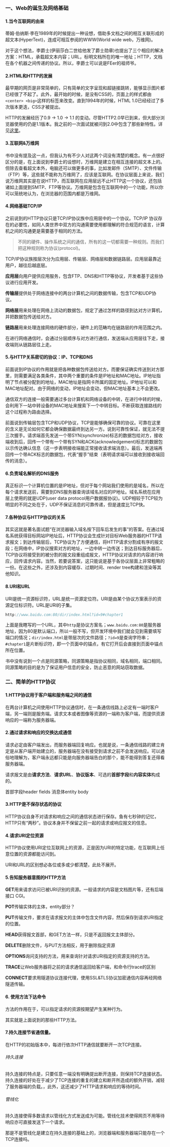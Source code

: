 ### 一、Web的诞生及网络基础

#### 1.当今互联网的由来

蒂姆·伯纳斯·李在1989年的时候提出一种设想，借助多文档之间的相互关联形成的超文本(HyperText)，连成可相互参阅的WWW(World wide web，万维网)。

对于这个想法，李爵士(伊丽莎白二世给他发了爵士勋章)也提出了三个相应的解决方案：HTML，承载超文本内容；URL，标明文档所在的唯一地址；HTTP，文档在各个机器之间传递的协议。所以，李爵士可以说是FEer的祖师爷。

#### 2.HTML和HTTP的发展

最早期的网页是非常简单的，只有简单的文字呈现和超链接跳转，能够显示图片都已经很了不起了。此外，最开始的时候，是没有CSS的，页面上的样式都由`<center> <big>`这样的标签来改变。直到1994年的时候，HTML 1.0已经经过了多次版本更迭，CSS才被提出。

HTTP的发展经历了0.9 -> 1.0 -> 1.1 的变动。尽管HTTP2.0早已到来，但大部分浏览器使用的仍是1.1版本。我之前的一次面试就被问到2.0中包含了那些新特性。详见[这里](https://link.juejin.im?target=https%3A%2F%2Fzh.wikipedia.org%2Fwiki%2FHTTP%2F2)。

#### 3.互联网&万维网

书中没有提及这一点，但我认为有不少人对这两个词没有清楚的概念。有一点很好区分的是，在上面说到李爵士的设想时，万维网是建立在相互连接的超文本上的。但除去查看超文本外，电脑还可以做更多的事，比如发邮件（SMTP）、文件传输（FTP）等，这些就不能称为万维网了，应该是互联网。在协议层面上来说，我们说万维网其实是在说HTTP，而互联网在应用层远不止HTTP这一个协议，还包括诸如上面提到SMTP、FTP等协议。万维网是包含在互联网中的一个功能，所以你可以笼统地认为，在浏览器的范围内都是万维网。

#### 4.网络基础TCP/IP

之前说到的HTTP协议只是TCP/IP协议族中应用层中的一个协议。TCP/IP 协议存在的必要性，如同人类世界中双方的沟通需要使用都理解的符合规范的语言，计算机之间的沟通更是需要基于相同的方法。

> 不同的硬件、操作系统之间的通信，所有的这一切都需要一种规则。而我们把这种规则称为协议(protocol)。

TCP/IP协议族按层次分为应用层、传输层、网络层和数据链路层。应用层最靠近用户，越往后越底层。

**应用层**向用户提供应用服务，包含FTP、DNS和HTTP等协议，开发者基于这些协议进行应用开发。

**传输层**提供处于网络连接中的两台计算机之间的数据传输，包含TCP和UDP协议。

**网络层**用来处理在网络上流动的数据包，规定了通过怎样的路径到达对方计算机，并把数据包传送给对方。

**链路层**用来处理连接网络的硬件部分，硬件上的范畴均在链路层的作用范围之内。

在进行网络通信时，会通过分层顺序与对方进行通信，发送端从应用层往下走，接收端则从链路层往上走。

#### 5.与HTTP关系密切的协议：IP、TCP和DNS

前面说到IP协议的作用就是把各种数据包传送给对方。而要保证确实传送到对方那里，则需要满足各类条件，其中两个重要的条件是IP地址和MAC地址。IP地址指明了节点被分配到的地址，MAC地址是指网卡所属的固定地址。IP地址可以和MAC地址配对。由于网络的变动，IP地址会变动，但MAC地址基本上不会更改。

通信双方的连接一般需要通过多台计算机和网络设备的中转，在进行中转的时候，会利用下一站中转设备的MAC地址来搜索下一个中转目标。不断获取连接路线的这个过程称为路由选择。

前面说到传输层包含TCP和UDP协议，TCP是能够确保可靠的协议。可靠在这里的含义是无论如何它都会确保数据最终到达另一方。说到可靠性保证，就无法不提三次握手。请求端首先发送一个带SYN(synchronize)标志的数据包给对方，接收端收到后，回传一个带有一个带有SYN和ACK(acknowledgement)标志的数据包以示传达确认信息（这一步表明接收端能正常接收请求端消息）。最后，发送端再回传一个带ACK标志的数据包，代表“握手”结束（表明请求端可以接收到接收端回传的消息）。

#### 6.负责域名解析的DNS服务

真正标识一个计算机位置的是IP地址，但对于每个网站我们使用的是域名，所以在每个请求发送前，需要到DNS服务器查询该域名对应的IP地址。域名系统在应用层上使用的就是UDP(user data  protocol用户数据报协议)。UDP相较于TCP较为明显的不同之处在于，UDP不保证消息的可靠传递，但是速度比TCP快。

#### 7.各种协议与HTTP协议的关系

其实这就是著名面试题“在浏览器输入域名按下回车后发生的事”的答案。在通过域名系统获得目标网站IP地址后，HTTP协议会生成针对目标Web服务器的HTTP请求报文；到达传输层后，TCP协议为了方便通信，将HTTP请求分割成有序的报文段；在网络中，IP协议搜索对方的地址，一边中转一边传送；到达目标服务器后，TCP协议将接受到的被分割的报文段重组成报文，HTTP协议对请求的内容进行响应，回传请求内容。当然，若要说答案，这只能说是基于各协议层面上非常粗略的一份。在这些之外，还涉及到内容缓存、过期时间、render tree构建和渲染等其他知识。

#### 8.URI和URL

URI是统一资源标识符，URL是统一资源定位符。URI是由某个协议方案表示的资源定位标识符。URL是URI的子集。

```javascript
http://www.baidu.com:80/dir/index.html?id=9#chapter1
```

上面是我瞎写的一个URL，其中`http`是协议方案名；`www.baidu.com:80`是服务器地址，因为80是默认端口，所以一般不写，但开发环境中我们就会见到需要填写端口的情况；`dir/index.html`是带层次的文件路径；`?id=9`是查询字符串；`#chapter1`是片断标识符，即一个页面中的锚点，有它打开后会直接到页面中锚点所在位置。

书中没有说到一个点是同源策略，同源策略是指协议相同，域名相同，端口相同。同源策略的目的是为了保证用户信息的安全，防止恶意的网站窃取数据。







### 二、简单的HTTP协议

#### 1.HTTP协议用于客户端和服务端之间的通信

在两台计算机之间使用HTTP协议通信时，在一条通信线路上必定有一端时客户端，另一端则是服务端。请求文本或者图像等资源的一端称为客户端，而提供资源响应的一端称为服务器端。

#### 2.通过请求和响应的交换达成通信

请求必定由客户端发出，而服务器端回复响应。也就是说，一条通信线路的建立肯定是从客户端开始建立的，服务器端在没有接受到请求之前不会发送响应。可以通俗地理解为，客户端永远都只能是向服务器端告白的那个，能不能得到答复还得看服务器端。

请求报文是由**请求方法**、**请求URL**、**协议版本**、可选的**首部字段**和**内容实体**构成的。

首部字段header fields 消息体entity body

#### 3.HTTP是不保存状态的协议

HTTP协议自身不对请求和响应之间的通信状态进行保存。鱼有七秒钟的记忆，HTTP只有“两秒”。协议本身并不保留之前一起的请求或响应报文的信息。

#### 4.请求URI定位资源

HTTP协议使用URI定位互联网上的资源，正是因为URI的特定功能，在互联网上任意位置的资源都能访问到。

URI和URL的区别想必各位或多或少都清楚，此处不展开。

#### 5.告知服务器意图的HTTP方法

**GET**用来请求访问已被URI识别的资源。一般请求的内容是文档图片等，还有后端接口 CGI。

**POT**传输实体的主体，entity部分？

**PUT**传输文件，要求在请求报文的主体中包含文件内容，然后保存到请求URI指定的位置。

**HEAD**获得报文首部，和GET方法一样，只是不返回报文主体部分。

**DELETE**删除文件，与PUT方法相反，用于删除指定资源

**OPTIONS**询问支持的方法，用来查询针对请求URI指定的资源支持的方法。

**TRACE**让Web服务器将之前的请求通信返回给客户端，和命令行trace的区别

**CONNECT**要求用隧道协议连接代理，使用SSL&TLS协议加密通信内容再经网络隧道传输。

#### 6. 使用方法下达命令

方法的作用在于，可以指定请求的资源按期望产生某种行为。

其实就是上面说到的那些HTTP方法。

#### 7.持久连接节省通信量。

在HTTP的初始版本中，每进行依次HTTP通信就要断开一次TCP连接。

###### 持久连接

持久连接的特点是，只要任意一端没有明确提出断开连接，则保持TCP连接状态。
持久连接的好处在于减少了TCP连接的重复的建立和断开所造成的额外开销，减轻了服务器端的负载。，此外，这还减少了HTTP请求和响应的等待时间。

###### 管线化

持久连接使得多数请求以管线化方式发送成为可能。管线化技术使得网页不用等待响应亦可直接发送下一个请求。

那是不是管线化是建立在持久连接的基础上的，浏览器端和服务器端只能存在一个TCP连接吗。